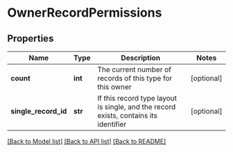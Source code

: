 # OwnerRecordPermissions

## Properties
Name | Type | Description | Notes
------------ | ------------- | ------------- | -------------
**count** | **int** | The current number of records of this type for this owner | [optional] 
**single_record_id** | **str** | If this record type layout is single, and the record exists, contains its identifier  | [optional] 

[[Back to Model list]](../README.md#documentation-for-models) [[Back to API list]](../README.md#documentation-for-api-endpoints) [[Back to README]](../README.md)


